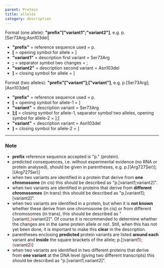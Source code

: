 ```yaml
---
parent: Protein
title: alleles
category: description
---
```


Format (one allele):   **"prefix"["variant1";"variant2"]**,  e.g. p.[Ser73Arg;Asn103del]

*	**"prefix"**  =  reference sequence used  =  p.<br>
*	**[**  =  opening symbol for allele  =  ]<br>
*	**"variant1"**  =  description first variant  =  Ser73Arg<br>
*	**;**  =  separator symbol two changes  =  ;<br>
*	**"variant2"**  =  description second variant  =  Asn103del<br>
*	**]**  =  closing symbol for allele  =  ]
 
Format (two alleles):   **"prefix"["variant"];["variant"]**,  e.g. p.[Ser73Arg];[Asn103del]

*	**"prefix"**  =  reference sequence used  =  p.<br>
*	**[**  =  opening symbol for allele-1  =  ]<br>
*	**"variant"**  =  description variant  =  Ser73Arg<br>
*	**];[**  =  closing symbol for allele-1, separator symbol two alleles, opening symbol for allele-2  =  ];[<br>
*	**"variant"**  =  description variant  =  Asn103del<br>
*	**]**  =  closing symbol for allele-2  =  ]
 
---

### Note

*	**prefix** reference sequence accepted is "p." (protein).
*	predicted consequences, i.e. without experimental evidence (no RNA or protein analysed), should be given in parentheses, e.g. p.[(Arg727Ser)];[(Arg727Ser)]
*	when two variants are identified in a protein that derive from **one chromosome** (in cis) this should be described as "p.[variant1;variant2]".
*	when two variants are identified in proteins that derive from **different chromosomes** (in trans) this should be described as "p.[variant1];[variant2]".
*	when two variants are identified in a protein, but when it is **not known** whether these derive from one chromosome (in cis) or from different chromosomes (in trans), this should be described as "[variant<font color="red">(;)</font>variant2]".  Of course it is recommended to determine whether the changes are in the same protein allele or not. Still, when this has not yet been done, it is important to make this **clear** in the description.
*	parentheses enclosing **predicted** protein variants are listed **around each** variant and **inside** the square brackets of the allele; p.[<font color="red">(</font>variant1<font color="red">)</font>;<font color="red">(</font>variant2<font color="red">)</font>]
*	when two variants are identified in two different proteins that derive from **one variant** at the DNA level (giving two different transcripts) this should be described as "p.[variant1<font color="red">,</font>variant2]".

